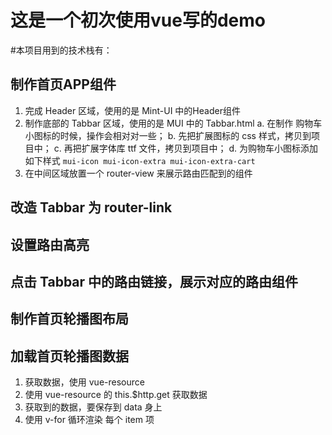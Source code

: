 # 这是一个初次使用vue写的demo

#本项目用到的技术栈有：



## 制作首页APP组件
1. 完成 Header 区域，使用的是 Mint-UI 中的Header组件
2. 制作底部的 Tabbar 区域，使用的是 MUI 中的 Tabbar.html
 a. 在制作 购物车 小图标的时候，操作会相对对一些；
 b. 先把扩展图标的 css 样式，拷贝到项目中；
 c. 再把扩展字体库 ttf 文件，拷贝到项目中；
 d. 为购物车小图标添加如下样式 `mui-icon mui-icon-extra mui-icon-extra-cart`
3. 在中间区域放置一个 router-view 来展示路由匹配到的组件

## 改造 Tabbar 为 router-link


## 设置路由高亮


## 点击 Tabbar 中的路由链接，展示对应的路由组件


## 制作首页轮播图布局


## 加载首页轮播图数据
1. 获取数据，使用 vue-resource
2. 使用 vue-resource 的 this.$http.get 获取数据
3. 获取到的数据，要保存到 data 身上
4. 使用 v-for 循环渲染 每个 item 项 